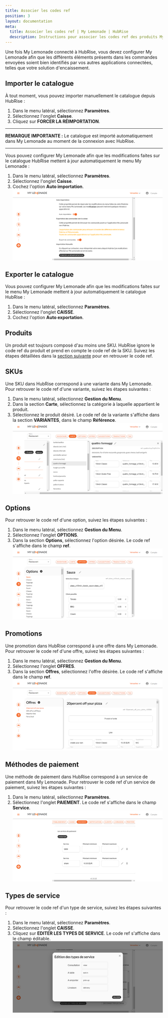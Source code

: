 ```yaml
---
title: Associer les codes ref
position: 3
layout: documentation
meta:
  title: Associer les codes ref | My Lemonade | HubRise
  description: Instructions pour associer les codes ref des produits My Lemonade avec d'autres applications connectées à HubRise pour la synchronisation des données.
---
```


Une fois My Lemonade connecté à HubRise, vous devez configurer My Lemonade afin que les différents éléments présents dans les commandes envoyées soient bien identifiés par vos autres applications connectées, telles que votre solution d'encaissement.

## Importer le catalogue

À tout moment, vous pouvez importer manuellement le catalogue depuis HubRise :

1. Dans le menu latéral, sélectionnez **Paramètres**.
1. Sélectionnez l'onglet **Caisse**.
1. Cliquez sur **FORCER LA RÉIMPORTATION**.

---

**REMARQUE IMPORTANTE :** Le catalogue est importé automatiquement dans My Lemonade au moment de la connexion avec HubRise.

---

Vous pouvez configurer My Lemonade afin que les modifications faites sur le catalogue HubRise mettent à jour automatiquement le menu My Lemonade :

1. Dans le menu latéral, sélectionnez **Paramètres**.
1. Sélectionnez l'onglet **Caisse**.
1. Cochez l'option **Auto importation**.
   ![Associer les codes ref - Importer le catalogue](../images/002-fr-import-catalogue.png)

## Exporter le catalogue

Vous pouvez configurer My Lemonade afin que les modifications faites sur le menu My Lemonade mettent à jour automatiquement le catalogue HubRise :

1. Dans le menu latéral, sélectionnez **Paramètres**.
1. Sélectionnez l'onglet **CAISSE**.
1. Cochez l'option **Auto exportation**.

## Produits

Un produit est toujours composé d'au moins une SKU. HubRise ignore le code ref du produit et prend en compte le code ref de la SKU. Suivez les étapes détaillées dans la [section suivante](/apps/my-lemonade/associer-codes-ref#skus) pour en retrouver le code ref.

## SKUs

Une SKU dans HubRise correspond à une variante dans My Lemonade. Pour retrouver le code ref d'une variante, suivez les étapes suivantes :

1. Dans le menu latéral, sélectionnez **Gestion du Menu**.
1. Dans la section **Carte**, sélectionnez la catégorie à laquelle appartient le produit.
1. Sélectionnez le produit désiré. Le code ref de la variante s'affiche dans la section **VARIANTES**, dans le champ **Référence**.
   ![Associer les codes ref - Variantes d'un produit](../images/003-fr-variantes-produit.png)

## Options

Pour retrouver le code ref d'une option, suivez les étapes suivantes :

1. Dans le menu latéral, sélectionnez **Gestion du Menu**.
1. Sélectionnez l'onglet **OPTIONS**.
1. Dans la section **Options**, sélectionnez l'option désirée. Le code ref s'affiche dans le champ **ref**.
   ![Associer les codes ref - Options](../images/004-fr-options.png)

## Promotions

Une promotion dans HubRise correspond à une offre dans My Lemonade. Pour retrouver le code ref d'une offre, suivez les étapes suivantes :

1. Dans le menu latéral, sélectionnez **Gestion du Menu**.
1. Sélectionnez l'onglet **OFFRES**.
1. Dans la section **Offres**, sélectionnez l'offre désirée. Le code ref s'affiche dans le champ **ref**.
   ![Associer les codes ref - Offres](../images/005-fr-offres.png)

## Méthodes de paiement

Une méthode de paiement dans HubRise correspond à un service de paiement dans My Lemonade. Pour retrouver le code ref d'un service de paiement, suivez les étapes suivantes :

1. Dans le menu latéral, sélectionnez **Paramètres**.
1. Sélectionnez l'onglet **PAIEMENT**. Le code ref s'affiche dans le champ **Service**.
   ![Associer les codes ref - Services de paiement](../images/006-fr-services-paiement.png)

## Types de service

Pour retrouver le code ref d'un type de service, suivez les étapes suivantes :

1. Dans le menu latéral, sélectionnez **Paramètres**.
1. Sélectionnez l'onglet **CAISSE**.
1. Cliquez sur **EDITER LES TYPES DE SERVICE**. Le code ref s'affiche dans le champ éditable.
   ![Associer les codes ref - Types de service](../images/007-fr-types-service.png)
